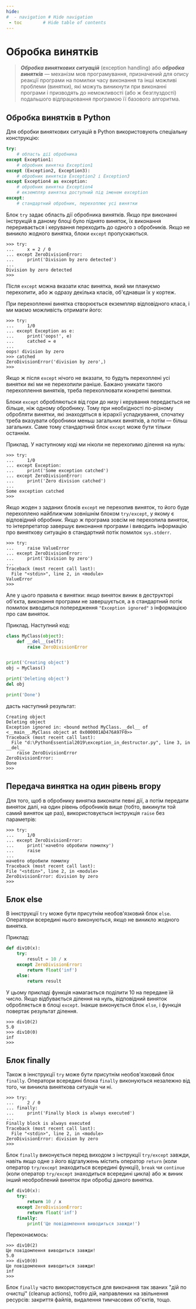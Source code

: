 ```yaml
---
hide:
#  - navigation # Hide navigation
 - toc        # Hide table of contents
---
```


<!--
https://ru.stackoverflow.com/questions/1485541/Что-за-конструкция-raise-from-в-python
-->

# Обробка винятків

> ***Обробка виняткових ситуацій*** (exception handling) або ***обробка винятків*** — механізм мов програмування, призначений для опису реакції 
програми на помилки часу виконання та інші можливі проблеми
(винятки), які можуть виникнути при виконанні програми і призводять до 
неможливості (або ж безглуздості) подальшого відпрацювання програмою її базового 
алгоритма. 

## Обробка винятків в Python

Для обробки виняткових ситуацій в Python використовують спеціальну конструкцію: 

```python
try:
	# область дії обробника
except Exception1: 
	# обробник винятка Exception1
except (Exception2, Exception3):
	# обробник винятків Exception2 і Exception3
except Exception4 as exception: 
	# обробник винятка Exception4
	# екземпляр винятка доступний під іменем exception
except:
	# стандартний обробник, перехоплює усі винятки
```

Блок `try` задає область дії обробника винятків. 
Якщо при виконанні інструкцій в даному блоці було піднято виняток, 
їх виконання переривається 
і керування переходить до одного з обробників. 
Якщо не виникло жодного винятка, блоки `except` пропускаються. 

	>>> try:
	...     x = 2 / 0
	... except ZeroDivisionError:
	...     print('Division by zero detected')
	...
	Division by zero detected
	>>>

Після `except` можна вказати клас винятка, 
який ми плануємо перехопити, 
або ж одразу декілька класів, 
об'єднавши їх у кортеж. 

При перехопленні винятка створюється екземпляр відповідного класа, 
і ми маємо можливість отримати його: 

	>>> try:
	...     1/0
	... except Exception as e:
	...     print('oops!', e)
	...     catched = e
	...
	oops! division by zero
	>>> catched
	ZeroDivisionError('division by zero',)
	>>>
	
Якщо ж після `except` нічого не вказати, 
то будуть перехоплені усі винятки які ми не перехопили раніше. 
Бажано уникати такого перехоплення винятків, треба перехоплювати конкретні винятки. 

Блоки `except` обробляються від гори до низу і керування передається не більше, ніж одному обробнику. 
Тому при необхідності по-різному обробляти винятки, 
які знаходяться в ієрархії успадкування, 
спочатку треба вказувати обробники меньш загальних винятків, 
а потім — більш загальних. 
Саме тому стандартний блок `except` може бути тільки останнім. 

Приклад. У наступному коді ми ніколи не перехопимо ділення на нуль:

	>>> try:
	...     1/0
	... except Exception:
	...     print('Some exception catched')
	... except ZeroDivisionError:
	...     print('Zero division catched')
	...
	Some exception catched
	>>>

Якщо жоден з заданих блоків `except` не перехопив виняток, 
то його буде перехоплено найближчим зовнішнім блоком `try/except`, 
у якому є відповідний обробник. 
Якщо ж програма зовсім не перехопила виняток, 
то інтерпретатор завершує виконання програми і виводить 
інформацію про виняткову ситуацію в стандартний потік помилок `sys.stderr`. 

	>>> try:
	...     raise ValueError
	... except ZeroDivisionError:
	...     print('Division by zero')
	...
	Traceback (most recent call last):
	  File "<stdin>", line 2, in <module>
	ValueError
	>>>

Але у цього правила є винятки: 
якщо виняток виник в деструкторі об'єкта, 
виконання програми не завершується, 
а в стандартний потік помилок виводиться попередження `"Exception ignored"` з інформацією про сам виняток. 
	
Приклад. Наступний код:
	
```python
class MyClass(object):
	def __del__(self):
		raise ZeroDivisionError


print('Creating object')
obj = MyClass()

print('Deleting object')
del obj

print('Done')
```
дасть наступний результат:

	Creating object
	Deleting object
	Exception ignored in: <bound method MyClass.__del__ of <__main__.MyClass object at 0x000001AD476A97F0>>
	Traceback (most recent call last):
	  File "d:\PythonEssential2019\exception_in_destructor.py", line 3, in __del__
		raise ZeroDivisionError
	ZeroDivisionError:
	Done
	>>>

## Передача винятка на один рівень вгору

Для того, щоб в обробнику винятка виконати певні дії, 
а потім передати виняток далі, 
на один рівень обробників вище (тобто, викинути той самий виняток ще раз), 
використовується  інструкція `raise` без параметрів: 

	>>> try:
	...     1/0
	... except ZeroDivisionError:
	...     print('начебто обробили помилку')
	...     raise
	...
	начебто обробили помилку
	Traceback (most recent call last):
	File "<stdin>", line 2, in <module>
	ZeroDivisionError: division by zero
	>>>

## Блок else

В іннструкції `try` може бути присутнім необов'язковий блок `else`. 
Оператори всередині нього виконуються, якщо не виникло жодного винятка.

Приклад:

```python
def div10(x):
    try:
        result = 10 / x
    except ZeroDivisionError:
        return float('inf')
    else:
        return result
```

У цьому прикладі функція намагається поділити 10 на передане їй число. 
Якщо відбувається ділення на нуль, відповідний виняток обробляється в блоці `except`. 
Інакше виконується блок `else`, і функція повертає результат ділення.

	>>> div10(2)
	5.0
	>>> div10(0)
	inf
	>>>

## Блок finally

Також в іннструкції `try` може бути присутнім необов'язковий блок `finally`. 
Оператори всередині блока `finally` виконуються незалежно від того, чи виникла виняткова ситуація чи ні. 

	>>> try:
	...     2 / 0
	... finally:
	...     print('Finally block is always executed')
	...
	Finally block is always executed
	Traceback (most recent call last):
	  File "<stdin>", line 2, in <module>
	ZeroDivisionError: division by zero
	>>>

Блок `finally` виконується перед виходом з інструкції `try/except` завжди, 
навіть якщо одне з його відгалужень містить оператор `return` (коли оператор `try/except` знаходиться всередині функції), `break` чи `continue` (коли оператор `try/except` знаходиться всередині цикла) або ж виник інший необроблений виняток при обробці даного винятка.

```python
def div10(x):
    try:
        return 10 / x
    except ZeroDivisionError:
        return float('inf')
    finally:
        print('Це повідомлення виводиться завжди!')
```

Переконаємось:

	>>> div10(2)
	Це повідомлення виводиться завжди!
	5.0
	>>> div10(0)
	Це повідомлення виводиться завжди!
	inf
	>>>


Блок `finally` часто використовується для виконання так званих "дій по очистці" (cleanup actions), 
тобто дій, направлених на звільнення ресурсів: 
закриття файлів, видалення тимчасових об'єктів, тощо. 
